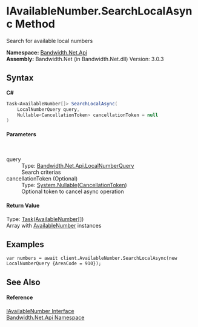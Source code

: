 ﻿# IAvailableNumber.SearchLocalAsync Method 
 

Search for available local numbers

**Namespace:**&nbsp;<a href ="N_Bandwidth_Net_Api.md">Bandwidth.Net.Api</a><br />**Assembly:**&nbsp;Bandwidth.Net (in Bandwidth.Net.dll) Version: 3.0.3

## Syntax

**C#**<br />
``` C#
Task<AvailableNumber[]> SearchLocalAsync(
	LocalNumberQuery query,
	Nullable<CancellationToken> cancellationToken = null
)
```


#### Parameters
&nbsp;<dl><dt>query</dt><dd>Type: <a href ="T_Bandwidth_Net_Api_LocalNumberQuery.md">Bandwidth.Net.Api.LocalNumberQuery</a><br />Search criterias</dd><dt>cancellationToken (Optional)</dt><dd>Type: <a href="http://msdn2.microsoft.com/en-us/library/b3h38hb0" target="_blank">System.Nullable</a>(<a href="http://msdn2.microsoft.com/en-us/library/dd384802" target="_blank">CancellationToken</a>)<br />Optional token to cancel async operation</dd></dl>

#### Return Value
Type: <a href="http://msdn2.microsoft.com/en-us/library/dd321424" target="_blank">Task</a>(<a href ="T_Bandwidth_Net_Api_AvailableNumber.md">AvailableNumber</a>[])<br />Array with <a href ="T_Bandwidth_Net_Api_AvailableNumber.md">AvailableNumber</a> instances

## Examples

```
var numbers = await client.AvailableNumber.SearchLocalAsync(new LocalNumberQuery {AreaCode = 910});
```


## See Also


#### Reference
<a href ="T_Bandwidth_Net_Api_IAvailableNumber.md">IAvailableNumber Interface</a><br /><a href ="N_Bandwidth_Net_Api.md">Bandwidth.Net.Api Namespace</a><br />